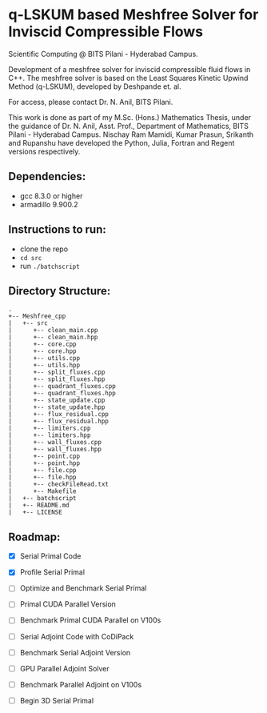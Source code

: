 # q-LSKUM based Meshfree Solver for Inviscid Compressible Flows

Scientific Computing @ BITS Pilani - Hyderabad Campus.

Development of a meshfree solver for inviscid compressible fluid flows in C++. The meshfree solver is based on the Least Squares
Kinetic Upwind Method (q-LSKUM), developed by Deshpande et. al. 

For access, please contact Dr. N. Anil, BITS Pilani.

This work is done as part of my M.Sc. (Hons.) Mathematics Thesis, under the guidance of Dr. N. Anil, Asst. Prof., Department of Mathematics, BITS Pilani - Hyderabad Campus. Nischay Ram Mamidi, Kumar Prasun, Srikanth and Rupanshu have developed the Python, Julia, Fortran and Regent versions respectively.

## Dependencies:
* gcc 8.3.0 or higher
* armadillo 9.900.2

## Instructions to run:

* clone the repo
* `cd src`
* run `./batchscript`

## Directory Structure: 
```
.
+-- Meshfree_cpp
|   +-- src
|      +-- clean_main.cpp
|      +-- clean_main.hpp
|      +-- core.cpp
|      +-- core.hpp
|      +-- utils.cpp
|      +-- utils.hpp
|      +-- split_fluxes.cpp
|      +-- split_fluxes.hpp
|      +-- quadrant_fluxes.cpp
|      +-- quadrant_fluxes.hpp
|      +-- state_update.cpp
|      +-- state_update.hpp
|      +-- flux_residual.cpp
|      +-- flux_residual.hpp
|      +-- limiters.cpp
|      +-- limiters.hpp
|      +-- wall_fluxes.cpp
|      +-- wall_fluxes.hpp
|      +-- point.cpp
|      +-- point.hpp
|      +-- file.cpp
|      +-- file.hpp
|      +-- checkFileRead.txt
|      +-- Makefile   
|   +-- batchscript
|   +-- README.md
|   +-- LICENSE
```
## Roadmap:

- [x] Serial Primal Code
- [x] Profile Serial Primal
- [ ] Optimize and Benchmark Serial Primal
- [ ] Primal CUDA Parallel Version
- [ ] Benchmark Primal CUDA Parallel on V100s
- [ ] Serial Adjoint Code with CoDiPack
- [ ] Benchmark Serial Adjoint Version
- [ ] GPU Parallel Adjoint Solver
- [ ] Benchmark Parallel Adjoint on V100s
- [ ] Begin 3D Serial Primal 


